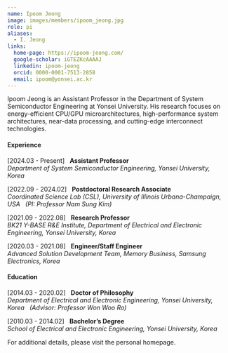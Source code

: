 ```yaml
---
name: Ipoom Jeong
image: images/members/ipoom_jeong.jpg
role: pi
aliases:
  - I. Jeong
links:
  home-page: https://ipoom-jeong.com/
  google-scholar: iGTEZKcAAAAJ
  linkedin: ipoom-jeong
  orcid: 0000-0001-7513-2858
  email: ipoom@yonsei.ac.kr
---
```


Ipoom Jeong is an Assistant Professor in the Department of System Semiconductor Engineering at Yonsei University. His research focuses on energy-efficient CPU/GPU microarchitectures, high-performance system architectures, near-data processing, and cutting-edge interconnect technologies.

<!--
He earned his Ph.D. degree from the Department of Electrical and Electronic Engineering at Yonsei University in 2020. His research expertise encompasses roles such as a Hardware Engineer in the Memory Business division at Samsung Electronics (2020-2021), a Research Professor in the School of Electrical and Electronic Engineering at Yonsei University (2021-2022), and a Postdoctoral Research Associate at the University of Illinois Urbana-Champaign (2022-2024).
-->

#### **Experience**

[2024.03 - Present] &nbsp; **Assistant Professor**<br>
_Department of System Semiconductor Engineering, Yonsei University, Korea_

[2022.09 - 2024.02] &nbsp; **Postdoctoral Research Associate**<br>
_Coordinated Science Lab (CSL), University of Illinois Urbana-Champaign, USA &nbsp; (PI: Professor Nam Sung Kim)_

[2021.09 - 2022.08] &nbsp; **Research Professor**<br>
_BK21 Y-BASE R&E Institute, Department of Electrical and Electronic Engineering, Yonsei University, Korea_

[2020.03 - 2021.08] &nbsp; **Engineer/Staff Engineer**<br>
_Advanced Solution Development Team, Memory Business, Samsung Electronics, Korea_

#### **Education**

[2014.03 - 2020.02] &nbsp; **Doctor of Philosophy**<br>
_Department of Electrical and Electronic Engineering, Yonsei University, Korea &nbsp; (Advisor: Professor Won Woo Ro)_

[2010.03 - 2014.02] &nbsp; **Bachelor’s Degree**<br>
_School of Electrical and Electronic Engineering, Yonsei University, Korea_

For additional details, please visit the personal homepage.

